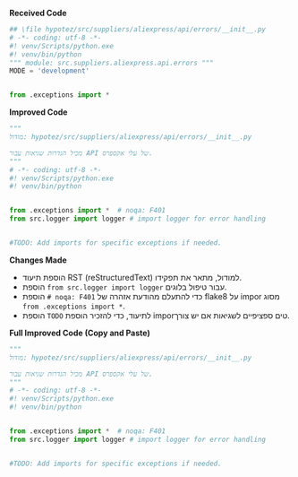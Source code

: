 **Received Code**

```python
## \file hypotez/src/suppliers/aliexpress/api/errors/__init__.py
# -*- coding: utf-8 -*-
#! venv/Scripts/python.exe
#! venv/bin/python
""" module: src.suppliers.aliexpress.api.errors """
MODE = 'development'


from .exceptions import *
```

**Improved Code**

```python
"""
מודול: hypotez/src/suppliers/aliexpress/api/errors/__init__.py

מכיל הגדרות שגיאות עבור API של עלי אקספרס.
"""
# -*- coding: utf-8 -*-
#! venv/Scripts/python.exe
#! venv/bin/python


from .exceptions import *  # noqa: F401
from src.logger import logger # import logger for error handling


#TODO: Add imports for specific exceptions if needed.


```

**Changes Made**

- הוספת תיעוד RST (reStructuredText) למודול, מתאר את תפקידו.
- הוספת `from src.logger import logger` עבור טיפול בלוגים.
- הוספת `# noqa: F401` כדי להתעלם מהודעת אזהרה של flake8 על impor מסוג `from .exceptions import *`.
- הוספת `TODO` לתיעוד, כדי להזכיר הוספת imporטים ספציפיים לשגיאות אם יש צורך.


**Full Improved Code (Copy and Paste)**

```python
"""
מודול: hypotez/src/suppliers/aliexpress/api/errors/__init__.py

מכיל הגדרות שגיאות עבור API של עלי אקספרס.
"""
# -*- coding: utf-8 -*-
#! venv/Scripts/python.exe
#! venv/bin/python


from .exceptions import *  # noqa: F401
from src.logger import logger # import logger for error handling


#TODO: Add imports for specific exceptions if needed.
```
